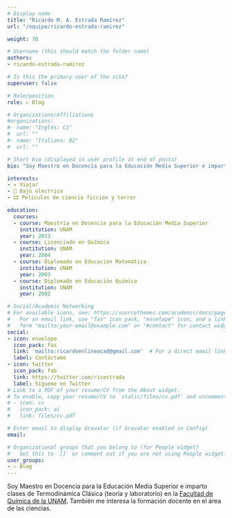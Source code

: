 ```yaml
---
# Display name
title: "Ricardo M. A. Estrada Ramírez"
url: "/equipo/ricardo-estrada-ramirez"

weight: 70

# Username (this should match the folder name)
authors:
- ricardo-estrada-ramirez

# Is this the primary user of the site?
superuser: false

# Role/position
role: ✍️ Blog

# Organizations/Affiliations
#organizations:
#- name: "Inglés: C1"
#  url: ""
#- name: "Italiano: B2"
#  url: ""  

# Short bio (displayed in user profile at end of posts)
bio: "Soy Maestro en Docencia para la Educación Media Superior e imparto clases de Termodinámica Clásica (teoría y laboratorio) en la [Facultad de Química de la UNAM](https://quimica.unam.mx/)."

interests:
- ✈️ Viajar
- 🎸 Bajo eléctrico
- 🎞 Películas de ciencia ficción y terror

education:
  courses:
  - course: Maestría en Docencia para la Educación Media Superior
    institution: UNAM
    year: 2013
  - course: Licenciado en Química
    institution: UNAM
    year: 2004
  - course: Diplomado en Educación Matemática
    institution: UNAM
    year: 2003
  - course: Diplomado en Educación Química
    institution: UNAM
    year: 2002

# Social/Academic Networking
# For available icons, see: https://sourcethemes.com/academic/docs/page-builder/#icons
#   For an email link, use "fas" icon pack, "envelope" icon, and a link in the
#   form "mailto:your-email@example.com" or "#contact" for contact widget.
social:
- icon: envelope
  icon_pack: fas
  link: 'mailto:ricardoenlineacad@gmail.com'  # For a direct email link, use "mailto:test@example.org".
  label: Contáctame
- icon: twitter
  icon_pack: fab
  link: https://twitter.com/ricestrada
  label: Sígueme en Twitter
# Link to a PDF of your resume/CV from the About widget.
# To enable, copy your resume/CV to `static/files/cv.pdf` and uncomment the lines below.
# - icon: cv
#   icon_pack: ai
#   link: files/cv.pdf

# Enter email to display Gravatar (if Gravatar enabled in Config)
email:

# Organizational groups that you belong to (for People widget)
#   Set this to `[]` or comment out if you are not using People widget.
user_groups:
- ✍️ Blog
---
```


Soy Maestro en Docencia para la Educación Media Superior e imparto clases de Termodinámica Clásica (teoría y laboratorio) en la [Facultad de Química de la UNAM](https://quimica.unam.mx/). También me interesa la formación docente en el área de las ciencias.